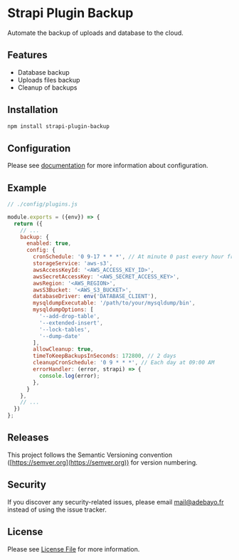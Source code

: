 # Strapi Plugin Backup

Automate the backup of uploads and database to the cloud.

## Features

- Database backup
- Uploads files backup
- Cleanup of backups

## Installation

```sh
npm install strapi-plugin-backup
```

## Configuration

Please
see [documentation](https://github.com/adebayohountondji/strapi-plugin-backup/blob/1.x/documentation/configuration.md)
for more information about configuration.

## Example

```js
// ./config/plugins.js

module.exports = ({env}) => {
  return ({
    // ...
    backup: {
      enabled: true,
      config: {
        cronSchedule: '0 9-17 * * *', // At minute 0 past every hour from 9 through 17
        storageService: 'aws-s3',
        awsAccessKeyId: '<AWS_ACCESS_KEY_ID>',
        awsSecretAccessKey: '<AWS_SECRET_ACCESS_KEY>',
        awsRegion: '<AWS_REGION>',
        awsS3Bucket: '<AWS_S3_BUCKET>',
        databaseDriver: env('DATABASE_CLIENT'),
        mysqldumpExecutable: '/path/to/your/mysqldump/bin',
        mysqldumpOptions: [
          '--add-drop-table',
          '--extended-insert',
          '--lock-tables',
          '--dump-date'
        ],
        allowCleanup: true,
        timeToKeepBackupsInSeconds: 172800, // 2 days
        cleanupCronSchedule: '0 9 * * *', // Each day at 09:00 AM
        errorHandler: (error, strapi) => {
          console.log(error);
        },
      }
    },
    // ...
  })
};
```

## Releases

This project follows the Semantic Versioning convention ([https://semver.org](https://semver.org)) for version
numbering.

## Security

If you discover any security-related issues, please email mail@adebayo.fr instead of using the issue tracker.

## License

Please see [License File](https://github.com/adebayohountondji/strapi-plugin-backup/blob/1.x/LICENSE) for more
information.
